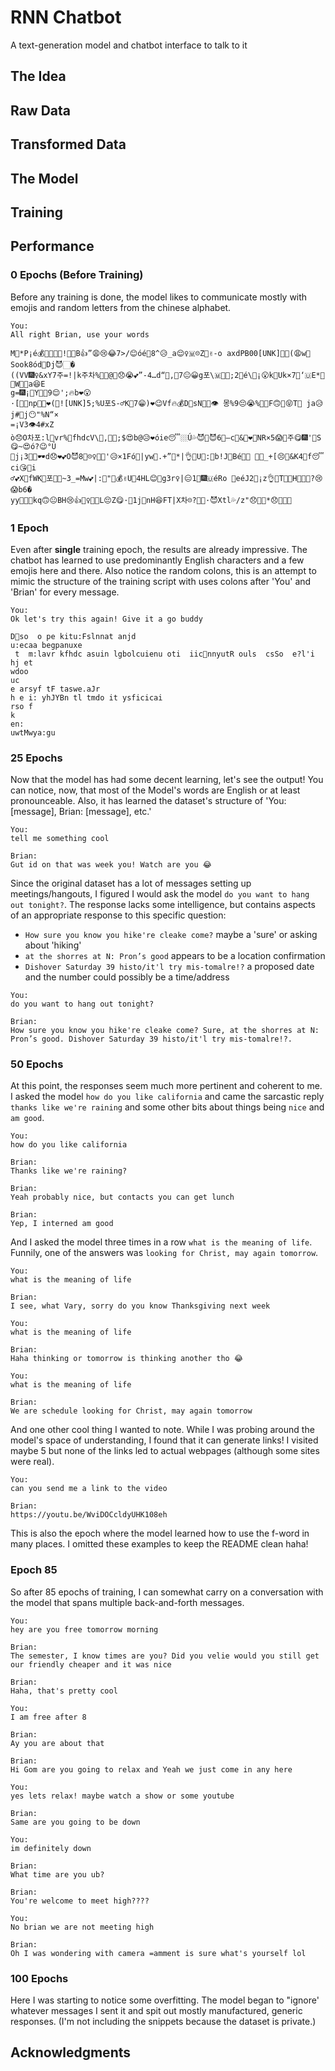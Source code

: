 # RNN Chatbot
A text-generation model and chatbot interface to talk to it

## The Idea


## Raw Data

## Transformed Data

## The Model

## Training

## Performance
### 0 Epochs (Before Training)
Before any training is done, the model likes to communicate mostly with emojis and random letters from the chinese alphabet.
```
You:
All right Brian, use your words

M🤙*P¡é💰🎄🥱🤣🤮!💁🥺B👍”😩😢😂7>/😊ó️é🤙8^😥_a😌♀🇲☹Z🥱✌-o axdPB00[UNK]👄🎉(😩w🥮Sook8ód🎄Dj😈🏻�     
((VV🎆♀&xY7주=!|k주차%🏓😝@🏼😞😭💕”-4…d“🤨,🙌7😐😀g포\🇲💯😥;2🍾é\🤩¡😮k💪Uk×7🎉‘🇺E*🥺😥W👀🎆a😆E   
g=🎆¡🎂Y🥺💦9😌';🔥b❤😮‍
·[🧧😣np🥵🥮❤(👀![UNK]5;%U포S-♂K💁7😁)❤😉Vf🔥💰D🤞sN🏓🎈👁 몽%9😔😭%👀😀F🙃🙌😝T🥮 ja😥j#🍰j😶"%N“×     
=¡V3👁4#xZ
ò😞O차포:l🏾vr%🇲fhdcV\🥳,🦃😠;$😍b@😥❤óie😴🏼Ú💦😈💪😈6🙂–c🤭&🍾❤💯NR×5😱🤨주😋🎆'🤙S😋~😍ó?😉°Ú    
🎂j¡3🤙😅🕶d😞❤💕O😈8🤩☹♀🤝🤔'😥×1Fó🥺|yw🥺.+”🤭*|👌‬👄U🙂:🏻b!J👄Bé🙁😔 🙏🤷_+[😣😤&K4🥱f😴ci😘💪i    
‍♂💕X🍰fWK🏻포👀😱~3_=Mw💕|:🦃"🤙💰✌U🥱4HL😊🍾g3r♀|😑1🏼🎆🇺éRo 🍉eéJ2🏻¡z👌‬🥵T😬💁H🏓🙏🙏?😢😱b6�   
yy😤😴🤝kq🙃😐BH😢👍💚♀🤮🤩L😔Z😋·️🥮1j🤷nH😆FT|X차☹?🙁💁·😈Xtl💦/z"😞🥳🦃*😞🤨🔥🥺
```

### 1 Epoch
Even after **single** training epoch, the results are already impressive. The chatbot has learned to use predominantly English characters and a few emojis here and there. Also notice the random colons, this is an attempt to mimic the structure of the training script with uses colons after 'You' and 'Brian' for every message.
```
You:
Ok let's try this again! Give it a go buddy 

D🤞so  o pe kitu:Fslnnat anjd
u:ecaa begpanuxe
 t  m:lavr kfhdc asuin lgbolcuienu oti  iic🤭nnyutR ouls  csSo  e?l'i
hj et
wdoo
uc
e arsyf tF taswe.aJr
h e i: yhJYBn tl tmdo it ysficicai
rso f
k
en:
uwtMwya:gu
```

### 25 Epochs
Now that the model has had some decent learning, let's see the output! You can notice, now, that most of the Model's words are English or at least pronounceable. Also, it has learned the dataset's structure of 'You: \[message\], Brian: \[message\], etc.'
```
You:
tell me something cool

Brian:
Gut id on that was week you! Watch are you 😂
```

Since the original dataset has a lot of messages setting up meetings/hangouts, I figured I would ask the model `do you want to hang out tonight?`. The response lacks some intelligence, but contains aspects of an appropriate response to this specific question:
- `How sure you know you hike're cleake come?`  maybe a 'sure' or asking about 'hiking'
- `at the shorres at N: Pron’s good` appears to be a location confirmation
- `Dishover Saturday 39 histo/it'l try mis-tomalre!?` a proposed date and the number could possibly be a time/address
```
You:
do you want to hang out tonight?

Brian:
How sure you know you hike're cleake come? Sure, at the shorres at N: Pron’s good. Dishover Saturday 39 histo/it'l try mis-tomalre!?.
```

### 50 Epochs
At this point, the responses seem much more pertinent and coherent to me. I asked the model `how do you like california` and came the sarcastic reply `thanks like we're raining` and some other bits about things being `nice` and `am good`.
```
You:
how do you like california

Brian:
Thanks like we're raining?

Brian:
Yeah probably nice, but contacts you can get lunch

Brian:
Yep, I interned am good
```

And I asked the model three times in a row `what is the meaning of life`. Funnily, one of the answers was `looking for Christ, may again tomorrow`.
```
You:
what is the meaning of life 

Brian:
I see, what Vary, sorry do you know Thanksgiving next week

You:
what is the meaning of life

Brian:
Haha thinking or tomorrow is thinking another tho 😂

You:
what is the meaning of life

Brian:
We are schedule looking for Christ, may again tomorrow
```

And one other cool thing I wanted to note. While I was probing around the model's space of understanding, I found that it can generate links! I visited maybe 5 but none of the links led to actual webpages (although some sites were real).
```
You:
can you send me a link to the video

Brian:
https://youtu.be/WviDOCcldyUHK108eh
```

This is also the epoch where the model learned how to use the f-word in many places. I omitted these examples to keep the README clean haha!

### Epoch 85
So after 85 epochs of training, I can somewhat carry on a conversation with the model that spans multiple back-and-forth messages.

```
You:
hey are you free tomorrow morning

Brian:
The semester, I know times are you? Did you velie would you still get our friendly cheaper and it was nice

Brian:
Haha, that's pretty cool

You:
I am free after 8

Brian:
Ay you are about that

Brian:
Hi Gom are you going to relax and Yeah we just come in any here

You:
yes lets relax! maybe watch a show or some youtube

Brian:
Same are you going to be down

You:
im definitely down

Brian:
What time are you ub?

Brian:
You're welcome to meet high????

You:
No brian we are not meeting high

Brian:
Oh I was wondering with camera =amment is sure what's yourself lol
```

### 100 Epochs
Here I was starting to notice some overfitting. The model began to "ignore' whatever messages I sent it and spit out mostly manufactured, generic responses. (I'm not including the snippets because the dataset is private.)

## Acknowledgments
